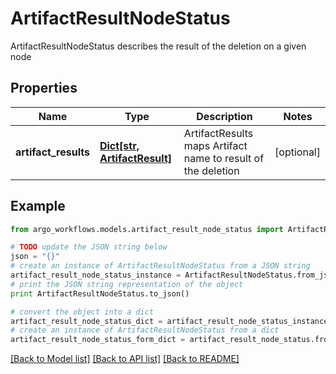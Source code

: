 # ArtifactResultNodeStatus

ArtifactResultNodeStatus describes the result of the deletion on a given node

## Properties

Name | Type | Description | Notes
------------ | ------------- | ------------- | -------------
**artifact_results** | [**Dict[str, ArtifactResult]**](ArtifactResult.md) | ArtifactResults maps Artifact name to result of the deletion | [optional] 

## Example

```python
from argo_workflows.models.artifact_result_node_status import ArtifactResultNodeStatus

# TODO update the JSON string below
json = "{}"
# create an instance of ArtifactResultNodeStatus from a JSON string
artifact_result_node_status_instance = ArtifactResultNodeStatus.from_json(json)
# print the JSON string representation of the object
print ArtifactResultNodeStatus.to_json()

# convert the object into a dict
artifact_result_node_status_dict = artifact_result_node_status_instance.to_dict()
# create an instance of ArtifactResultNodeStatus from a dict
artifact_result_node_status_form_dict = artifact_result_node_status.from_dict(artifact_result_node_status_dict)
```
[[Back to Model list]](../README.md#documentation-for-models) [[Back to API list]](../README.md#documentation-for-api-endpoints) [[Back to README]](../README.md)


